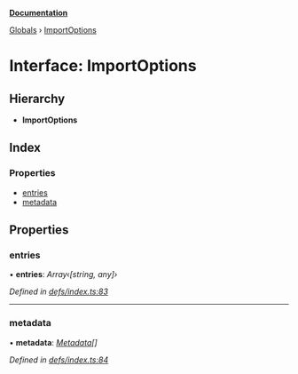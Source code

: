 **[Documentation](../README.md)**

[Globals](../README.md) › [ImportOptions](importoptions.md)

# Interface: ImportOptions

## Hierarchy

* **ImportOptions**

## Index

### Properties

* [entries](importoptions.md#entries)
* [metadata](importoptions.md#metadata)

## Properties

###  entries

• **entries**: *Array‹[string, any]›*

*Defined in [defs/index.ts:83](https://github.com/badbatch/cachemap/blob/13ed388/packages/core/src/defs/index.ts#L83)*

___

###  metadata

• **metadata**: *[Metadata](metadata.md)[]*

*Defined in [defs/index.ts:84](https://github.com/badbatch/cachemap/blob/13ed388/packages/core/src/defs/index.ts#L84)*